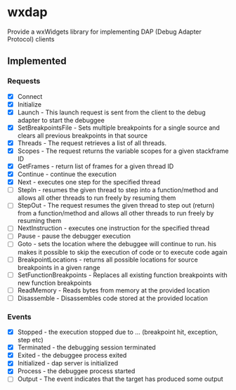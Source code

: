 # wxdap
Provide a wxWidgets library for implementing DAP (Debug Adapter Protocol) clients

## Implemented

### Requests

- [x] Connect
- [x] Initialize
- [x] Launch - This launch request is sent from the client to the debug adapter to start the debuggee
- [x] SetBreakpointsFile - Sets multiple breakpoints for a single source and clears all previous breakpoints in that source
- [x] Threads - The request retrieves a list of all threads.
- [x] Scopes - The request returns the variable scopes for a given stackframe ID
- [x] GetFrames - return list of frames for a given thread ID
- [x] Continue - continue the execution
- [x] Next - executes one step for the specified thread
- [ ] StepIn - resumes the given thread to step into a function/method and allows all other threads to run freely by resuming them
- [ ] StepOut - The request resumes the given thread to step out (return) from a function/method and allows all other threads to run freely by resuming them
- [ ] NextInstruction - executes one instruction for the specified thread
- [ ] Pause - pause the debugger execution
- [ ] Goto - sets the location where the debuggee will continue to run. his makes it possible to skip the execution of code or to execute code again
- [ ] BreakpointLocations - returns all possible locations for source breakpoints in a given range
- [ ] SetFunctionBreakpoints - Replaces all existing function breakpoints with new function breakpoints
- [ ] ReadMemory - Reads bytes from memory at the provided location
- [ ] Disassemble - Disassembles code stored at the provided location

### Events

- [x] Stopped - the execution stopped due to ... (breakpoint hit, exception, step etc)
- [x] Terminated - the debugging session terminated
- [x] Exited - the debuggee process exited
- [x] Initialized - dap server is initialized
- [x] Process - the debuggee process started
- [ ] Output - The event indicates that the target has produced some output
